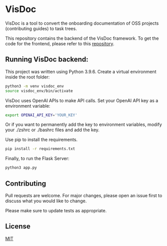# VisDoc

VisDoc is a tool to convert the onboarding documentation of OSS projects (contributing guides) to task trees.

This repository contains the backend of the VisDoc framework. To get the code for the frontend, please refer to this [repository](https://github.com/Prashant528/visdoc_framework).

## Running VisDoc backend:

This project was written using Python 3.9.6. Create a virtual environment inside the root folder:
```bash
python3 -m venv visdoc_env
source visdoc_env/bin/activate
```

VisDoc uses OpenAI APIs to make API calls. Set your OpenAI API key as a environment variable:
```bash
export OPENAI_API_KEY='YOUR_KEY'
```
Or if you want to permanently add the key to environment variables, modify your ./zshrc or ./bashrc files and add the key.

Use pip to install the requirements.

```bash
pip install -r requirements.txt
```

Finally, to run the Flask Server:
```bash
python3 app.py
```


## Contributing

Pull requests are welcome. For major changes, please open an issue first
to discuss what you would like to change.

Please make sure to update tests as appropriate.

## License

[MIT](https://choosealicense.com/licenses/mit/)